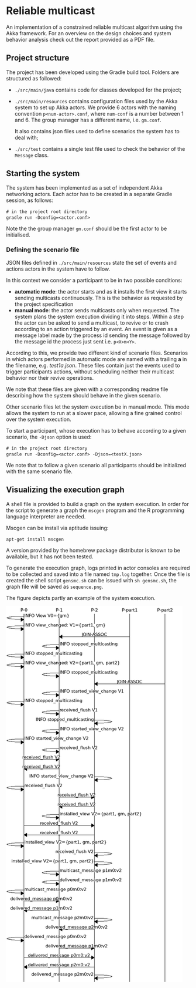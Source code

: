 # Reliable multicast

An implementation of a constrained reliable multicast algorithm
using the Akka framework. For an overview on the design choices
and system behavior analysis check out the report provided
as a PDF file.

## Project structure

The project has been developed using the Gradle build tool.
Folders are structured as followed:

* `./src/main/java` contains code for classes developed
  for the project;

* `./src/main/resources` contains configuration files used
  by the Akka system to set up Akka actors. We provide
  6 actors with the naming convention `p<num-actor>.conf`, where
  `num-conf` is a number between 1 and 6. The group manager
  has a different name, i.e. `gm.conf`.

  It also contains json files used to define scenarios the system
  has to deal with;

* `./src/test` contains a single test file used to check the
  behavior of the `Message` class.

## Starting the system

The system has been implemented as a set of independent Akka networking
actors. Each actor has to be created in a separate Gradle session, as follows:

```
# in the project root directory
gradle run -Dconfig=<actor.conf>
```

Note the the group manager `gm.conf` should be the first
actor to be initialised.

### Defining the scenario file

JSON files defined in `./src/main/resources` state the
set of events and actions actors in the system have to
follow.

In this context we consider a participant to be in two possible
conditions:

* **automatic mode**: the actor starts and as it installs the first
  view it starts sending multicasts continuously. This is the
  behavior as requested by the project specification
* **manual mode**: the actor sends multicasts only when requested.
  The system plans the system execution dividing it into steps.
  Within a step the actor can be asked to send a multicast, to revive
  or to crash according to an action triggered by an event. An event
  is given as a message label made by the process id sending the message
  followed by the message id the process just sent i.e. `p<X>m<Y>`.
 
According to this, we provide two different kind of scenario files.
Scenarios in which actors performed in automatic mode are named with
a trailing **a** in the filename, e.g. *test1a.json*. These files
contain just the events used to trigger participants actions, without
scheduling neither their multicast behavior nor their revive operations.

We note that these files are given with a corresponding readme file
describing how the system should behave in the given scenario.

Other scenario files let the system execution be in manual mode.
This mode allows the system to run at a slower pace, allowing a fine grained
control over the system execution.

To start a participant, whose execution has to behave according
to a given scenario, the `-Djson` option is used:

```
# in the project root directory
gradle run -Dconfig=<actor.conf> -Djson=<testX.json>
```

We note that to follow a given scenario all participants
should be initialized with the same scenario file.

## Visualizing the execution graph

A shell file is provided to build a graph on the
system execution. In order for the script to 
generate a graph the `mscgen` program and the R
programming language interpreter are needed.

Mscgen can be install via aptitude issuing:

```
apt-get install mscgen
```
A version provided by the homebrew package distributor
is known to be available, but it has not been tested.

To generate the execution graph, logs printed in actor
consoles are required to be collected and saved into
a file named `tmp.log` together.
Once the file is created the shell script `gensmc.sh` can
be issued with `sh gensmc.sh`, the graph file will be
saved as `sequence.png`.

The figure depicts partly an example of the system execution.


![Sample of graph execution chart](img/sample_sequence.png)
